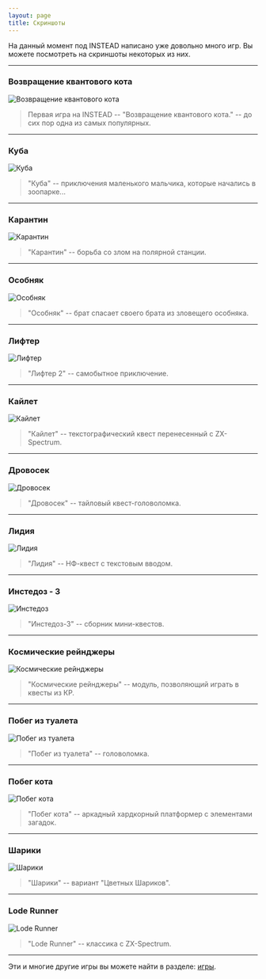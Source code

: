 ```yaml
---
layout: page
title: Скриншоты
---
```

На данный момент под INSTEAD написано уже довольно много игр.
Вы можете посмотреть на скриншоты некоторых из них.

- - -
### Возвращение квантового кота

![Возвращение квантового кота](/screenshots/cat1.jpg)

> Первая игра на INSTEAD -- "Возвращение квантового кота." -- до сих пор одна из самых популярных.

- - -
### Куба

![Куба](/screenshots/cuba.jpg)

> "Куба" -- приключения маленького мальчика, которые начались в зоопарке...

- - -
### Карантин

![Карантин](/screenshots/quarantine.jpg)

> "Карантин" -- борьба со злом на полярной станции.

- - -
### Особняк

![Особняк](/screenshots/mansion.jpg)

> "Особняк" -- брат спасает своего брата из зловещего особняка.

- - -
### Лифтер

![Лифтер](/screenshots/lifter.jpg)

> "Лифтер 2" -- самобытное приключение.

- - -
### Кайлет

![Кайлет](/screenshots/kayleth.jpg)

> "Кайлет" -- текстографический квест перенесенный с ZX-Spectrum.

- - -
### Дровосек

![Дровосек](/screenshots/woodcutter.jpg)

> "Дровосек" -- тайловый квест-головоломка.

- - -
### Лидия

![Лидия](/screenshots/lydia.jpg)

> "Лидия" -- НФ-квест с текстовым вводом.

- - -
### Инстедоз - 3

![Инстедоз](/screenshots/insteadose.jpg)

> "Инстедоз-3" -- сборник мини-квестов.

- - -
### Космические рейнджеры

![Космические рейнджеры](/screenshots/rangers.jpg)

> "Космические рейнджеры" -- модуль, позволяющий играть в квесты из КР.

- - -
### Побег из туалета

![Побег из туалета](/screenshots/toilet.jpg)

> "Побег из туалета" -- головоломка.

- - -
### Побег кота

![Побег кота](/screenshots/catesc.jpg)

> "Побег кота" -- аркадный хардкорный платформер с элементами загадок.

- - -
### Шарики

![Шарики](/screenshots/ilines.jpg)

> "Шарики" -- вариант "Цветных Шариков".

- - -
### Lode Runner

![Lode Runner](/screenshots/loderunner.jpg)

> "Lode Runner" -- классика с ZX-Spectrum.

- - -

Эти и многие другие игры вы можете найти в разделе: [игры](/ru/games).















